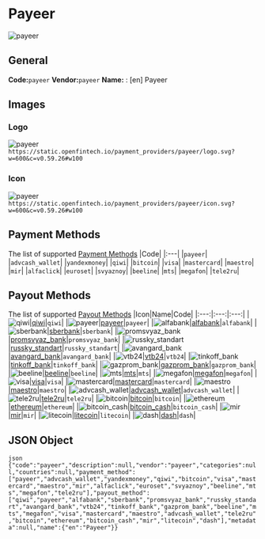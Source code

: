 # Payeer 
![payeer](https://static.openfintech.io/payment_providers/payeer/logo.svg?w=600&c=v0.59.26#w100) 
## General 
**Code:**`payeer` 
**Vendor:**`payeer` 
**Name:** 
:	[en] Payeer 
## Images 
### Logo 
![payeer](https://static.openfintech.io/payment_providers/payeer/logo.svg?w=600&c=v0.59.26#w100) 
``` https://static.openfintech.io/payment_providers/payeer/logo.svg?w=600&c=v0.59.26#w100 ``` 
### Icon 
![payeer](https://static.openfintech.io/payment_providers/payeer/icon.svg?w=600&c=v0.59.26#w100) 
``` https://static.openfintech.io/payment_providers/payeer/icon.svg?w=600&c=v0.59.26#w100 ``` 
## Payment Methods 
The list of supported [Payment Methods](#) 
|Code| 
|:---| 
|`payeer`| 
|`advcash_wallet`| 
|`yandexmoney`| 
|`qiwi`| 
|`bitcoin`| 
|`visa`| 
|`mastercard`| 
|`maestro`| 
|`mir`| 
|`alfaclick`| 
|`euroset`| 
|`svyaznoy`| 
|`beeline`| 
|`mts`| 
|`megafon`| 
|`tele2ru`| 
 
## Payout Methods 
The list of supported [Payout Methods](#) 
|Icon|Name|Code| 
|:---:|:---:|:---:| 
|![qiwi](https://static.openfintech.io/payout_methods/qiwi/icon.png?w=278&c=v0.59.26#w40)|[qiwi](#)|`qiwi`| 
|![payeer](https://static.openfintech.io/payout_methods/payeer/icon.png?w=278&c=v0.59.26#w40)|[payeer](#)|`payeer`| 
|![alfabank](https://static.openfintech.io/payout_methods/alfabank/icon.png?w=278&c=v0.59.26#w40)|[alfabank](#)|`alfabank`| 
|![sberbank](https://static.openfintech.io/payout_methods/sberbank/icon.png?w=278&c=v0.59.26#w40)|[sberbank](#)|`sberbank`| 
|![promsvyaz_bank](https://static.openfintech.io/payout_methods/promsvyaz_bank/icon.png?w=278&c=v0.59.26#w40)|[promsvyaz_bank](#)|`promsvyaz_bank`| 
|![russky_standart](https://static.openfintech.io/payout_methods/russky_standart/icon.png?w=278&c=v0.59.26#w40)|[russky_standart](#)|`russky_standart`| 
|![avangard_bank](https://static.openfintech.io/payout_methods/avangard_bank/icon.png?w=278&c=v0.59.26#w40)|[avangard_bank](#)|`avangard_bank`| 
|![vtb24](https://static.openfintech.io/payout_methods/vtb24/icon.png?w=278&c=v0.59.26#w40)|[vtb24](#)|`vtb24`| 
|![tinkoff_bank](https://static.openfintech.io/payout_methods/tinkoff_bank/icon.png?w=278&c=v0.59.26#w40)|[tinkoff_bank](#)|`tinkoff_bank`| 
|![gazprom_bank](https://static.openfintech.io/payout_methods/gazprom_bank/icon.png?w=278&c=v0.59.26#w40)|[gazprom_bank](#)|`gazprom_bank`| 
|![beeline](https://static.openfintech.io/payout_methods/beeline/icon.png?w=278&c=v0.59.26#w40)|[beeline](#)|`beeline`| 
|![mts](https://static.openfintech.io/payout_methods/mts/icon.png?w=278&c=v0.59.26#w40)|[mts](#)|`mts`| 
|![megafon](https://static.openfintech.io/payout_methods/megafon/icon.png?w=278&c=v0.59.26#w40)|[megafon](#)|`megafon`| 
|![visa](https://static.openfintech.io/payout_methods/visa/icon.png?w=278&c=v0.59.26#w40)|[visa](#)|`visa`| 
|![mastercard](https://static.openfintech.io/payout_methods/mastercard/icon.png?w=278&c=v0.59.26#w40)|[mastercard](#)|`mastercard`| 
|![maestro](https://static.openfintech.io/payout_methods/maestro/icon.png?w=278&c=v0.59.26#w40)|[maestro](#)|`maestro`| 
|![advcash_wallet](https://static.openfintech.io/payout_methods/advcash_wallet/icon.png?w=278&c=v0.59.26#w40)|[advcash_wallet](#)|`advcash_wallet`| 
|![tele2ru](https://static.openfintech.io/payout_methods/tele2ru/icon.png?w=278&c=v0.59.26#w40)|[tele2ru](#)|`tele2ru`| 
|![bitcoin](https://static.openfintech.io/payout_methods/bitcoin/icon.png?w=278&c=v0.59.26#w40)|[bitcoin](#)|`bitcoin`| 
|![ethereum](https://static.openfintech.io/payout_methods/ethereum/icon.png?w=278&c=v0.59.26#w40)|[ethereum](#)|`ethereum`| 
|![bitcoin_cash](https://static.openfintech.io/payout_methods/bitcoin_cash/icon.png?w=278&c=v0.59.26#w40)|[bitcoin_cash](#)|`bitcoin_cash`| 
|![mir](https://static.openfintech.io/payout_methods/mir/icon.png?w=278&c=v0.59.26#w40)|[mir](#)|`mir`| 
|![litecoin](https://static.openfintech.io/payout_methods/litecoin/icon.png?w=278&c=v0.59.26#w40)|[litecoin](#)|`litecoin`| 
|![dash](https://static.openfintech.io/payout_methods/dash/icon.png?w=278&c=v0.59.26#w40)|[dash](#)|`dash`| 
 
## JSON Object 
```json {"code":"payeer","description":null,"vendor":"payeer","categories":null,"countries":null,"payment_method":["payeer","advcash_wallet","yandexmoney","qiwi","bitcoin","visa","mastercard","maestro","mir","alfaclick","euroset","svyaznoy","beeline","mts","megafon","tele2ru"],"payout_method":["qiwi","payeer","alfabank","sberbank","promsvyaz_bank","russky_standart","avangard_bank","vtb24","tinkoff_bank","gazprom_bank","beeline","mts","megafon","visa","mastercard","maestro","advcash_wallet","tele2ru","bitcoin","ethereum","bitcoin_cash","mir","litecoin","dash"],"metadata":null,"name":{"en":"Payeer"}} ``` 
